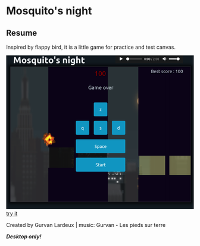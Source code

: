 # Mosquito's night


## Resume

Inspired by flappy bird, it is a little game
for practice and test canvas.

![mosiquito logo](./data/mosquito.png "Moustique")
[try it](https://lardeuxgurvan.github.io/flappy-mosquito/)


Created by Gurvan Lardeux | music: Gurvan - Les pieds sur terre

**_Desktop only!_**